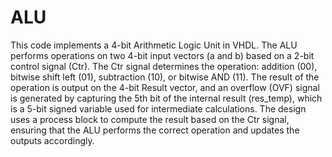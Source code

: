 # ALU
This code implements a 4-bit Arithmetic Logic Unit in VHDL. The ALU performs operations on two 4-bit input vectors (a and b) based on a 2-bit control signal (Ctr). The Ctr signal determines the operation: addition (00), bitwise shift left (01), subtraction (10), or bitwise AND (11). The result of the operation is output on the 4-bit Result vector, and an overflow (OVF) signal is generated by capturing the 5th bit of the internal result (res_temp), which is a 5-bit signed variable used for intermediate calculations. The design uses a process block to compute the result based on the Ctr signal, ensuring that the ALU performs the correct operation and updates the outputs accordingly. 
